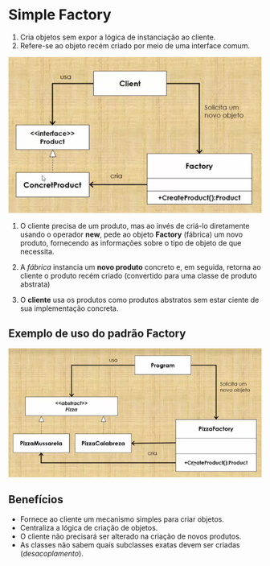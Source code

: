 # Simple Factory

1. Cria objetos sem expor a lógica de instanciação ao cliente.
2. Refere-se ao objeto recém criado por meio de uma interface comum.

![Representação](imagens/representacao.PNG)

1. O cliente precisa de um produto, mas ao invés de criá-lo diretamente usando o operador **new**, pede ao objeto **Factory** (fábrica) um novo produto, fornecendo as informações sobre o tipo de objeto de que necessita.

2. A *fábrica* instancia um **novo produto** concreto e, em seguida, retorna ao cliente o produto recém criado (convertido para uma classe de produto abstrata)

3. O **cliente** usa os produtos como produtos abstratos sem estar ciente de sua implementação concreta.

## Exemplo de uso do padrão Factory

![Exemplo de uso](imagens/exemplo-de-uso.PNG)



## Benefícios

* Fornece ao cliente um mecanismo simples para criar objetos.
* Centraliza a lógica de criação de objetos.
* O cliente não precisará ser alterado na criação de novos produtos.
* As classes não sabem quais subclasses exatas devem ser criadas (*desacoplamento*).
